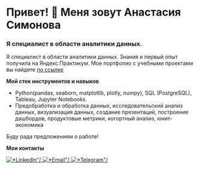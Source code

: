 <div id="header" aling="center">
  <h1>Привет! 👋 Меня зовут Анастасия Симонова</h1>
  <h3>Я специалист в области аналитики данных.</h3>
</div>

Я специалист в области аналитики данных.
Знания и первый опыт получила на Яндекс.Практикум.
Мое портфолио с учебными проектами вы найдете [по ссылке](https://github.com/nastasiasimon/Yandex_practicum)

**Мой стек инструментов и навыков**
- Python(pandas, seaborn, matplotlib, plotly, numpy), SQL (PostgreSQL), Tableau, Jupyter Notebooks.
- Предобработка и обработка данных, исследовательский анализ данных, визуализация данных, создание презентаций, построение дашбордов, продуктовые метрики, когортный анализ, юнит-экономика

Буду рада предложениям о работе!

**Мои контакты**

<div id=*socials* aling="center">
  <a href="https://www.linkedin.com/in/%D0%B0%D0%BD%D0%B0%D1%81%D1%82%D0%B0%D1%81%D0%B8%D1%8F-%D1%81%D0%B8%D0%BC%D0%BE%D0%BD%D0%BE%D0%B2%D0%B0-0766762bb?lipi=urn%3Ali%3Apage%3Ad_flagship3_profile_view_base_contact_details%3BI7reg7u2SZKyYvO%2FPOnevg%3D%3D">
    <img src="https://img.shields.io/badge/LinkedIn-blue?style=for-the-badge&logo=linkedin&logoColor=white" alt=*LinkedIn"/>
  </a>
  <a href="nastasiasimon9@gmail.com">
    <img src="https://img.shields.io/badge/Email-lightgrey?style=for-thebadge&logo=gmail&logoColor=white" alt=*Email"/>
  </a>
  <a href="https://t.me/simonastasia">
    <img src="https://img.shields.io/badge/Telegram-blue?style=for-thebadge&logo=telegram&logoColor=white" alt=*Telegram"/>
  </a>
</div>
